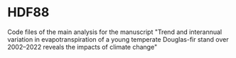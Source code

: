 # HDF88
Code files of the main analysis for the manuscript "Trend and interannual variation in evapotranspiration of a young temperate Douglas-fir stand over 2002–2022 reveals the impacts of climate change"
